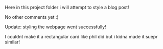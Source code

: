 Here in this project folder i will attempt to style a blog post!

No other comments yet :) 

Update: styling the webpage went successfully!

I couldnt make it a rectangular card like phil did but i kidna made it suepr similar!